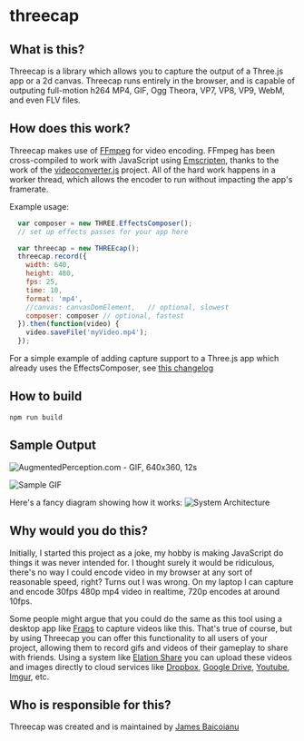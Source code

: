# threecap

## What is this?
Threecap is a library which allows you to capture the output of a Three.js app or a 2d canvas.  Threecap runs entirely in the browser, and is capable of outputing full-motion h264 MP4, GIF, Ogg Theora, VP7, VP8, VP9, WebM, and even FLV files.

## How does this work?
Threecap makes use of [FFmpeg](https://www.ffmpeg.org/) for video encoding.  FFmpeg has been cross-compiled to work with JavaScript using [Emscripten](https://github.com/kripken/emscripten), thanks to the work of the [videoconverter.js](https://bgrins.github.io/videoconverter.js/) project.  All of the hard work happens in a worker thread, which allows the encoder to run without impacting the app's framerate. 

Example usage:
```js
  var composer = new THREE.EffectsComposer();
  // set up effects passes for your app here

  var threecap = new THREEcap();
  threecap.record({
    width: 640,
    height: 480,
    fps: 25,
    time: 10,
    format: 'mp4',
    //canvas: canvasDomElement,   // optional, slowest
    composer: composer // optional, fastest
  }).then(function(video) {
    video.saveFile('myVideo.mp4');
  });
```

For a simple example of adding capture support to a Three.js app which already uses the EffectsComposer, see [this changelog](https://github.com/jbaicoianu/threecap/commit/72235765c417bca4a04cc4a1e94831c0c3f38094)


## How to build
`npm run build`

## Sample Output
![AugmentedPerception.com - GIF, 640x360, 12s](http://jbaicoianu.github.io/threecap/images/threecap-example-augmentedperception.gif "AugmentedPerception.com - GIF, 640x360, 12s")

![Sample GIF](http://jbaicoianu.github.io/threecap/images/threecap-example-asteroids.gif)


Here's a fancy diagram showing how it works:
![System Architecture](https://raw.githubusercontent.com/wiki/jbaicoianu/threecap/media/threecap_system_architecture.png)

## Why would you do this?
Initially, I started this project as a joke, my hobby is making JavaScript do things it was never intended for.  I thought surely it would be ridiculous, there's no way I could encode video in my browser at any sort of reasonable speed, right?  Turns out I was wrong.  On my laptop I can capture and encode 30fps 480p mp4 video in realtime, 720p encodes at around 10fps.

Some people might argue that you could do the same as this tool using a desktop app like [Fraps](http://www.fraps.com/) to capture videos like this.  That's true of course, but by using Threecap you can offer this functionality to all users of your project, allowing them to record gifs and videos of their gameplay to share with friends.  Using a system like [Elation Share](https://github.com/jbaicoianu/elation-share) you can upload these videos and images directly to cloud services like [Dropbox](http://www.dropbox.com), [Google Drive](http://drive.google.com/), [Youtube](http://youtube.com/), [Imgur](http://imgur.com/), etc.

## Who is responsible for this?
Threecap was created and is maintained by [James Baicoianu](https://github.com/jbaicoianu/)
